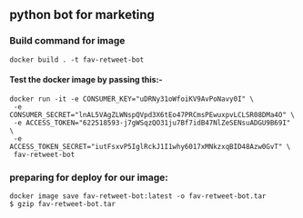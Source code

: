 ## python bot for marketing

### Build command for image

```shell
docker build . -t fav-retweet-bot
```



#### Test the docker image by passing this:-

```shell
docker run -it -e CONSUMER_KEY="uDRNy31oWfoiKV9AvPoNavy0I" \
 -e CONSUMER_SECRET="lnAL5VAgZLWNspQVpd3X6tEo47PRCmsPEwuxpvLCLSR08DMa4O" \
 -e ACCESS_TOKEN="622518593-j7gWSqzQO31ju7Bf7idB47NlZeSENsuADGU9B69I" \
 -e ACCESS_TOKEN_SECRET="iutFsxvP5IglRckJ1I1why6017xMNkzxqBID48Azw0GvT" \
 fav-retweet-bot
```

### preparing for deploy for our image:

```shell
docker image save fav-retweet-bot:latest -o fav-retweet-bot.tar
$ gzip fav-retweet-bot.tar
```